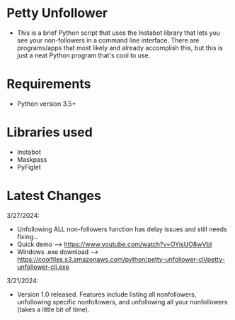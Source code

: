 # Petty Unfollower
- This is a brief Python script that uses the Instabot library that lets you see your non-followers in a command line interface. There are programs/apps that most likely and already accomplish this, but this is just a neat Python program that's cool to use. 

# Requirements
- Python version 3.5+

# Libraries used
- Instabot
- Maskpass
- PyFiglet

# Latest Changes
3/27/2024:
- Unfollowing ALL non-followers function has delay issues and still needs fixing...
- Quick demo --> https://www.youtube.com/watch?v=OYisUO8wVbI
- Windows .exe download --> https://coolfiles.s3.amazonaws.com/python/petty-unfollower-cli/petty-unfollower-cli.exe

3/21/2024:
- Version 1.0 released. Features include listing all nonfollowers, unfollowing specific nonfollowers, and unfollowing all your nonfollowers (takes a little bit of time).

